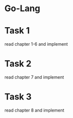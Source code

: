 # Go-Lang
# Task 1 
read chapter 1-6
and implement
# Task 2
read chapter 7 and implement
# Task 3
read chapter 8 and implement
